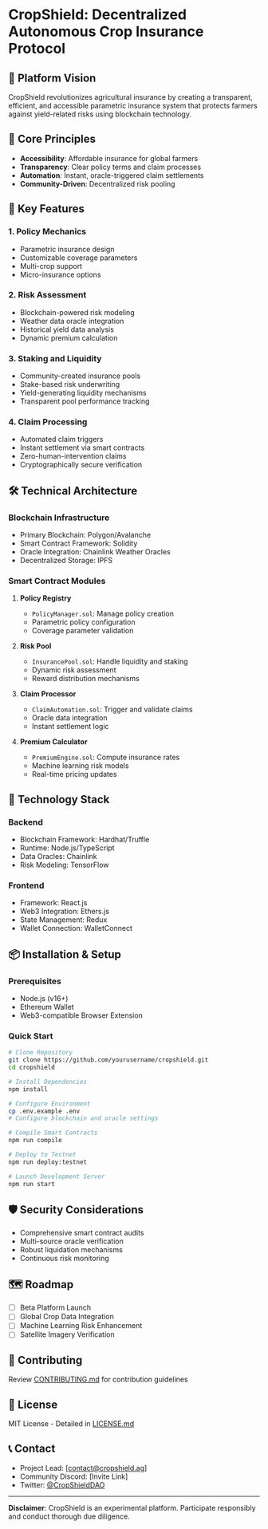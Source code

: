 # CropShield: Decentralized Autonomous Crop Insurance Protocol

## 🌾 Platform Vision

CropShield revolutionizes agricultural insurance by creating a transparent, efficient, and accessible parametric insurance system that protects farmers against yield-related risks using blockchain technology.

## 🔑 Core Principles

- **Accessibility**: Affordable insurance for global farmers
- **Transparency**: Clear policy terms and claim processes
- **Automation**: Instant, oracle-triggered claim settlements
- **Community-Driven**: Decentralized risk pooling

## 🚀 Key Features

### 1. Policy Mechanics
- Parametric insurance design
- Customizable coverage parameters
- Multi-crop support
- Micro-insurance options

### 2. Risk Assessment
- Blockchain-powered risk modeling
- Weather data oracle integration
- Historical yield data analysis
- Dynamic premium calculation

### 3. Staking and Liquidity
- Community-created insurance pools
- Stake-based risk underwriting
- Yield-generating liquidity mechanisms
- Transparent pool performance tracking

### 4. Claim Processing
- Automated claim triggers
- Instant settlement via smart contracts
- Zero-human-intervention claims
- Cryptographically secure verification

## 🛠 Technical Architecture

### Blockchain Infrastructure
- Primary Blockchain: Polygon/Avalanche
- Smart Contract Framework: Solidity
- Oracle Integration: Chainlink Weather Oracles
- Decentralized Storage: IPFS

### Smart Contract Modules
1. **Policy Registry**
    - `PolicyManager.sol`: Manage policy creation
    - Parametric policy configuration
    - Coverage parameter validation

2. **Risk Pool**
    - `InsurancePool.sol`: Handle liquidity and staking
    - Dynamic risk assessment
    - Reward distribution mechanisms

3. **Claim Processor**
    - `ClaimAutomation.sol`: Trigger and validate claims
    - Oracle data integration
    - Instant settlement logic

4. **Premium Calculator**
    - `PremiumEngine.sol`: Compute insurance rates
    - Machine learning risk models
    - Real-time pricing updates

## 🔧 Technology Stack

### Backend
- Blockchain Framework: Hardhat/Truffle
- Runtime: Node.js/TypeScript
- Data Oracles: Chainlink
- Risk Modeling: TensorFlow

### Frontend
- Framework: React.js
- Web3 Integration: Ethers.js
- State Management: Redux
- Wallet Connection: WalletConnect

## 📦 Installation & Setup

### Prerequisites
- Node.js (v16+)
- Ethereum Wallet
- Web3-compatible Browser Extension

### Quick Start
```bash
# Clone Repository
git clone https://github.com/yourusername/cropshield.git
cd cropshield

# Install Dependencies
npm install

# Configure Environment
cp .env.example .env
# Configure blockchain and oracle settings

# Compile Smart Contracts
npm run compile

# Deploy to Testnet
npm run deploy:testnet

# Launch Development Server
npm run start
```

## 🛡️ Security Considerations
- Comprehensive smart contract audits
- Multi-source oracle verification
- Robust liquidation mechanisms
- Continuous risk monitoring

## 🗺️ Roadmap
- [ ] Beta Platform Launch
- [ ] Global Crop Data Integration
- [ ] Machine Learning Risk Enhancement
- [ ] Satellite Imagery Verification

## 🤝 Contributing
Review [CONTRIBUTING.md](CONTRIBUTING.md) for contribution guidelines

## 📄 License
MIT License - Detailed in [LICENSE.md](LICENSE.md)

## 📞 Contact
- Project Lead: [contact@cropshield.ag]
- Community Discord: [Invite Link]
- Twitter: [@CropShieldDAO](https://twitter.com/placeholder)

---

**Disclaimer**: CropShield is an experimental platform. Participate responsibly and conduct thorough due diligence.
